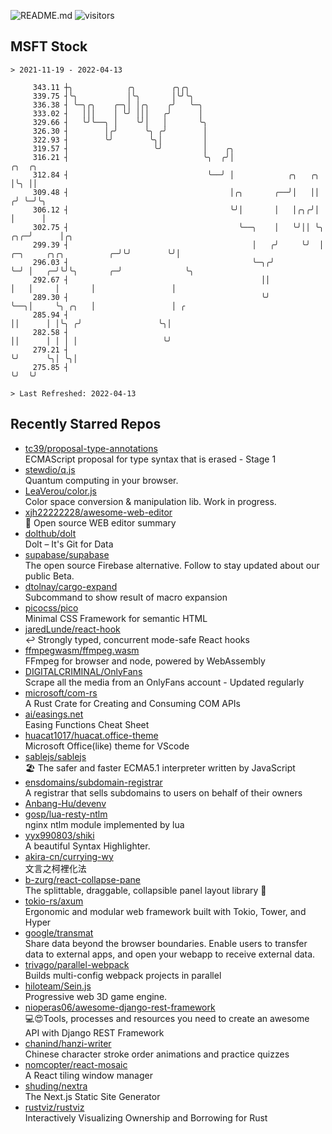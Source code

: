 ![README.md](https://github.com/Gerhut/Gerhut/workflows/README.md/badge.svg)
![visitors](https://visitors.vercel.app/Gerhut/Gerhut?token=8cf69d1f6813d272ef062726b6070c9be4ff72038cfe5a7ded7384a8da65d866)

## MSFT Stock

```
> 2021-11-19 - 2022-04-13

     343.11 ┼╮            ╭╮        ╭╮╭╮                                                                         
     339.75 ┤╰╮           │╰╮       │╰╯╰╮                                                                        
     336.38 ┤ ╰─╮╭╮    ╭─╮│ │╭╮    ╭╯   ╰─╮                                                                      
     333.02 ┤   │││    │ ╰╯ │││   ╭╯      │                                                                      
     329.66 ┤   ╰╯╰──╮ │    ╰╯│   │       ╰╮                                                                     
     326.30 ┤        │╭╯      ╰╮ ╭╯        │                                                                     
     322.93 ┤        ╰╯        ╰╮│         │                                                                     
     319.57 ┤                   ╰╯         │    ╭╮                                                               
     316.21 ┤                              ╰╮  ╭╯│                                                  ╭╮  ╭╮       
     312.84 ┤                               ╰──╯ │            ╭╮   ╭╮                               │╰╮ ││       
     309.48 ┤                                    │╭╮       ╭──╯│   ││                              ╭╯ ╰─╯╰╮      
     306.12 ┤                                    ╰╯│       │   │╭╮╭╯│                              │      │      
     302.75 ┤                                      ╰──╮    │   ╰╯││ ╰╮                         ╭╮╭─╯      │╭╮    
     299.39 ┤                                         │   ╭╯     ╰╯  │ ╭─╮     ╭╮╭╮          ╭─╯╰╯        ╰╯│    
     296.03 ┤                                         ╰─╮╭╯          ╰─╯ │   ╭─╯╰╯╰╮       ╭─╯              ╰╮   
     292.67 ┤                                           ││               │   │     │       │                 │   
     289.30 ┤                                           ╰╯               ╰──╮│     ╰╮ ╭╮   │                 │ ╭ 
     285.94 ┤                                                               ││      │ │╰╮ ╭╯                 ╰╮│ 
     282.58 ┤                                                               ││      │ │ │ │                   ╰╯ 
     279.21 ┤                                                               ╰╯      ╰╮│ ╰╮│                      
     275.85 ┤                                                                        ╰╯  ╰╯                      

> Last Refreshed: 2022-04-13
```

## Recently Starred Repos

- [tc39/proposal-type-annotations](https://github.com/tc39/proposal-type-annotations)  
  ECMAScript proposal for type syntax that is erased - Stage 1
- [stewdio/q.js](https://github.com/stewdio/q.js)  
  Quantum computing in your browser.
- [LeaVerou/color.js](https://github.com/LeaVerou/color.js)  
  Color space conversion & manipulation lib. Work in progress.
- [xjh22222228/awesome-web-editor](https://github.com/xjh22222228/awesome-web-editor)  
  🔨  Open source WEB editor summary
- [dolthub/dolt](https://github.com/dolthub/dolt)  
  Dolt – It's Git for Data
- [supabase/supabase](https://github.com/supabase/supabase)  
  The open source Firebase alternative. Follow to stay updated about our public Beta.
- [dtolnay/cargo-expand](https://github.com/dtolnay/cargo-expand)  
  Subcommand to show result of macro expansion
- [picocss/pico](https://github.com/picocss/pico)  
  Minimal CSS Framework for semantic HTML
- [jaredLunde/react-hook](https://github.com/jaredLunde/react-hook)  
  ↩ Strongly typed, concurrent mode-safe React hooks
- [ffmpegwasm/ffmpeg.wasm](https://github.com/ffmpegwasm/ffmpeg.wasm)  
  FFmpeg for browser and node, powered by WebAssembly
- [DIGITALCRIMINAL/OnlyFans](https://github.com/DIGITALCRIMINAL/OnlyFans)  
  Scrape all the media from an OnlyFans account - Updated regularly
- [microsoft/com-rs](https://github.com/microsoft/com-rs)  
  A Rust Crate for Creating and Consuming COM APIs
- [ai/easings.net](https://github.com/ai/easings.net)  
  Easing Functions Cheat Sheet
- [huacat1017/huacat.office-theme](https://github.com/huacat1017/huacat.office-theme)  
  Microsoft Office(like) theme for VScode
- [sablejs/sablejs](https://github.com/sablejs/sablejs)  
  🏖️ The safer and faster ECMA5.1 interpreter written by JavaScript
- [ensdomains/subdomain-registrar](https://github.com/ensdomains/subdomain-registrar)  
  A registrar that sells subdomains to users on behalf of their owners
- [Anbang-Hu/devenv](https://github.com/Anbang-Hu/devenv)  
- [gosp/lua-resty-ntlm](https://github.com/gosp/lua-resty-ntlm)  
  nginx ntlm module implemented by lua
- [yyx990803/shiki](https://github.com/yyx990803/shiki)  
  A beautiful Syntax Highlighter.
- [akira-cn/currying-wy](https://github.com/akira-cn/currying-wy)  
  文言之柯裡化法
- [b-zurg/react-collapse-pane](https://github.com/b-zurg/react-collapse-pane)  
  The splittable, draggable, collapsible panel layout library 🎉
- [tokio-rs/axum](https://github.com/tokio-rs/axum)  
  Ergonomic and modular web framework built with Tokio, Tower, and Hyper
- [google/transmat](https://github.com/google/transmat)  
  Share data beyond the browser boundaries. Enable users to transfer data to external apps, and open your webapp to receive external data.
- [trivago/parallel-webpack](https://github.com/trivago/parallel-webpack)  
  Builds multi-config webpack projects in parallel
- [hiloteam/Sein.js](https://github.com/hiloteam/Sein.js)  
  Progressive web 3D game engine.
- [nioperas06/awesome-django-rest-framework](https://github.com/nioperas06/awesome-django-rest-framework)  
   💻😍Tools, processes and resources you need to create an awesome API with Django REST Framework
- [chanind/hanzi-writer](https://github.com/chanind/hanzi-writer)  
  Chinese character stroke order animations and practice quizzes
- [nomcopter/react-mosaic](https://github.com/nomcopter/react-mosaic)  
  A React tiling window manager
- [shuding/nextra](https://github.com/shuding/nextra)  
  The Next.js Static Site Generator
- [rustviz/rustviz](https://github.com/rustviz/rustviz)  
  Interactively Visualizing Ownership and Borrowing for Rust
